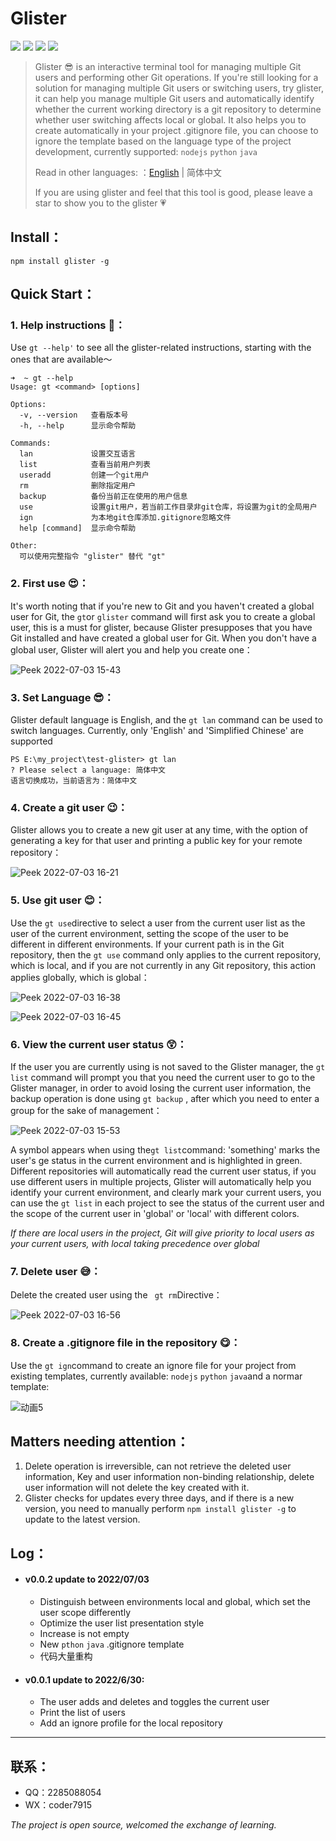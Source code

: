 # Glister

![](https://img.shields.io/badge/npm%20package-v0.0.3-yellow) ![](https://img.shields.io/badge/node->=16.15.0-blue?color=red&) ![](https://img.shields.io/badge/commander-v9.3.0-brightgreen) ![](https://img.shields.io/badge/inquirer-v8.2.4-green)  

> Glister 😎 is an interactive terminal tool for managing multiple Git users and performing other Git operations. If you're still looking for a solution for managing multiple Git users or switching users, try glister, it can help you manage multiple Git users and automatically identify whether the current working directory is a git repository to determine whether user switching affects local or global. It also helps you to create automatically in your project .gitignore file, you can choose to ignore the template based on the language type of the project development, currently supported: `nodejs` `python` `java`
>
> Read in other languages: ：[English](https://github.com/loclink/glister/blob/master/docs/readme_en.md) | 简体中文
>
> If you are using glister and feel that this tool is good, please leave a star to show you to the glister :heartpulse:



## Install：

``` shell
npm install glister -g
```



## Quick Start：

### 1. Help instructions :grimacing:：

Use `gt --help'` to see all the glister-related instructions, starting with the ones that are available～ 

```shell
➜  ~ gt --help
Usage: gt <command> [options]

Options:
  -v, --version   查看版本号
  -h, --help      显示命令帮助

Commands:
  lan             设置交互语言
  list            查看当前用户列表
  useradd         创建一个git用户
  rm              删除指定用户
  backup          备份当前正在使用的用户信息
  use             设置git用户，若当前工作目录非git仓库，将设置为git的全局用户
  ign             为本地git仓库添加.gitignore忽略文件
  help [command]  显示命令帮助

Other:
  可以使用完整指令 "glister" 替代 "gt"
```



### 2. First use :heart_eyes:：

It's worth noting that if you're new to Git and you haven't created a global user for Git, the `gt`or `glister` command will first ask you to create a global user, this is a must for glister, because Glister presupposes that you have Git installed and have created a global user for Git. When you don't have a global user, Glister will alert you and help you create one：

![Peek 2022-07-03 15-43](https://tvax2.sinaimg.cn/large/0087ufIQgy1h3ts9rb8hqg30oc0jb4qs.gif)



### 3. Set Language  :sunglasses:：

Glister default language is English, and the `gt lan` command can be used to switch languages. Currently, only 'English' and 'Simplified Chinese' are supported

```shell
PS E:\my_project\test-glister> gt lan
? Please select a language: 简体中文
语言切换成功，当前语言为：简体中文
```



### 4. Create a git user :wink:：

Glister allows you to create a new git user at any time, with the option of generating a key for that user and printing a public key for your remote repository：

![Peek 2022-07-03 16-21](https://tvax1.sinaimg.cn/large/0087ufIQgy1h3ttc0ttxxg30oc0jbn8a.gif)



### 5. Use git user :blush:：

Use the `gt use`directive to select a user from the current user list as the user of the current environment, setting the scope of the user to be different in different environments. If your current path is in the Git repository, then the `gt use` command only applies to the current repository, which is local, and if you are not currently in any Git repository, this action applies globally, which is global：

![Peek 2022-07-03 16-38](https://tvax4.sinaimg.cn/large/0087ufIQgy1h3tttv25qfg30oc0jbq9h.gif)

![Peek 2022-07-03 16-45](https://tva2.sinaimg.cn/large/0087ufIQgy1h3tu1ew1ghg30oc0jb7ds.gif)



### 6. View the current user status :astonished:：

If the user you are currently using is not saved to the Glister manager, the `gt list` command will prompt you that you need the current user to go to the Glister manager, in order to avoid losing the current user information, the backup operation is done using `gt backup` , after which you need to enter a group for the sake of management：

![Peek 2022-07-03 15-53](https://tvax4.sinaimg.cn/large/0087ufIQgy1h3tsiliy4hg30oc0jbjyc.gif)

A symbol appears when using the`gt list`command: 'something' marks the user's ge status in the current environment and is highlighted in green. Different repositories will automatically read the current user status, if you use different users in multiple projects, Glister will automatically help you identify your current environment, and clearly mark your current users, you can use the `gt list` in each project to see the status of the current user and the scope of the current user in 'global' or 'local' with different colors.

*If there are local users in the project, Git will give priority to local users as your current users, with local taking precedence over global*



### 7. Delete user :sweat_smile:：

Delete the created user using the ` gt rm`Directive：

![Peek 2022-07-03 16-56](https://tva2.sinaimg.cn/large/0087ufIQgy1h3tudktcjlg30oc0jbgr5.gif)



### 8. Create a .gitignore file in the repository :yum:：

Use the `gt ign`command to create an ignore file for your project from existing templates, currently available: `nodejs` `python` `java`and a normar template:

![动画5](https://tva4.sinaimg.cn/large/0087ufIQly1h3qejrapeqg30s50jxnjv.gif)



## Matters needing attention：

1. Delete operation is irreversible, can not retrieve the deleted user information, Key and user information non-binding relationship, delete user information will not delete the key created with it.
2. Glister checks for updates every three days, and if there is a new version, you need to manually perform `npm install glister -g` to update to the latest version.

## Log：

- #### v0.0.2 update to 2022/07/03

  - Distinguish between environments local and global, which set the user scope differently
  - Optimize the user list presentation style
  - Increase is not empty
  - New `pthon` `java` .gitignore template
  - 代码大量重构

- #### v0.0.1 update to 2022/6/30:

  - The user adds and deletes and toggles the current user
  - Print the list of users
  - Add an ignore profile for the local repository

***

## 联系：

- QQ：2285088054
- WX：coder7915

*The project is open source, welcomed the exchange of learning.*

